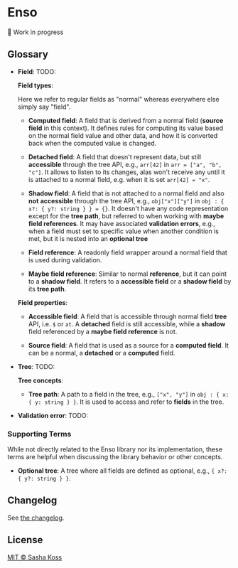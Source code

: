 # Enso

🚧 Work in progress

## Glossary

- **Field**: TODO:

  **Field types**:

  Here we refer to regular fields as "normal" whereas everywhere else simply say "field".

  - **Computed field**: A field that is derived from a normal field (**source field** in this context). It defines rules for computing its value based on the normal field value and other data, and how it is converted back when the computed value is changed.

  - **Detached field**: A field that doesn't represent data, but still **accessible** through the tree API, e.g., `arr[42]` in `arr = ["a", "b", "c"]`. It allows to listen to its changes, alas won't receive any until it is attached to a normal field, e.g. when it is set `arr[42] = "x"`.

  - **Shadow field**: A field that is not attached to a normal field and also **not** **accessible** through the tree API, e.g., `obj["x"]["y"]` in `obj : { x?: { y?: string } } = {}`. It doesn't have any code representation except for the **tree path**, but referred to when working with **maybe field references**. It may have associated **validation errors**, e.g., when a field must set to specific value when another condition is met, but it is nested into an **optional tree**

  - **Field reference**: A readonly field wrapper around a normal field that is used during validation.

  - **Maybe field reference**: Similar to normal **reference**, but it can point to a **shadow field**. It refers to a **accessible field** or a **shadow field** by its **tree path**.

  **Field properties**:

  - **Accessible field**: A field that is accessible through normal field **tree** API, i.e. `$` or `at`. A **detached** field is still accessible, while a **shadow** field referenced by a **maybe field reference** is not.

  - **Source field**: A field that is used as a source for a **computed field**. It can be a normal, a **detached** or a **computed** field.

- **Tree**: TODO:

  **Tree concepts**:

  - **Tree path**: A path to a field in the tree, e.g., `["x", "y"]` in `obj : { x: { y: string } }`. It is used to access and refer to **fields** in the tree.

- **Validation error**: TODO:

### Supporting Terms

While not directly related to the Enso library nor its implementation, these terms are helpful when discussing the library behavior or other concepts.

- **Optional tree**: A tree where all fields are defined as optional, e.g., `{ x?: { y?: string } }`.

## Changelog

See [the changelog](./CHANGELOG.md).

## License

[MIT © Sasha Koss](https://kossnocorp.mit-license.org/)
